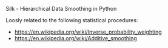Silk - Hierarchical Data Smoothing in Python

Loosly related to the following statistical procedures: 
- https://en.wikipedia.org/wiki/Inverse_probability_weighting
- https://en.wikipedia.org/wiki/Additive_smoothing
